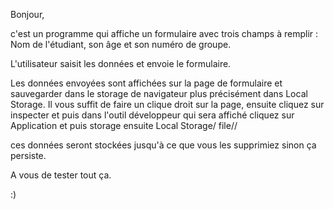 Bonjour,

c'est un programme qui affiche un formulaire
avec trois champs à remplir : 
Nom de l'étudiant, son âge et son numéro de groupe.

L'utilisateur saisit les données et envoie le formulaire.

Les données envoyées sont affichées sur la page de formulaire
et sauvegarder dans le storage de navigateur plus précisément
dans Local Storage. Il vous suffit de faire un clique droit
sur la page, ensuite cliquez sur inspecter et puis dans l'outil
développeur qui sera affiché cliquez sur Application et puis
storage ensuite Local Storage/ file//

ces données seront stockées jusqu'à ce que vous les supprimiez 
sinon ça persiste.

A vous de tester tout ça.

:)
